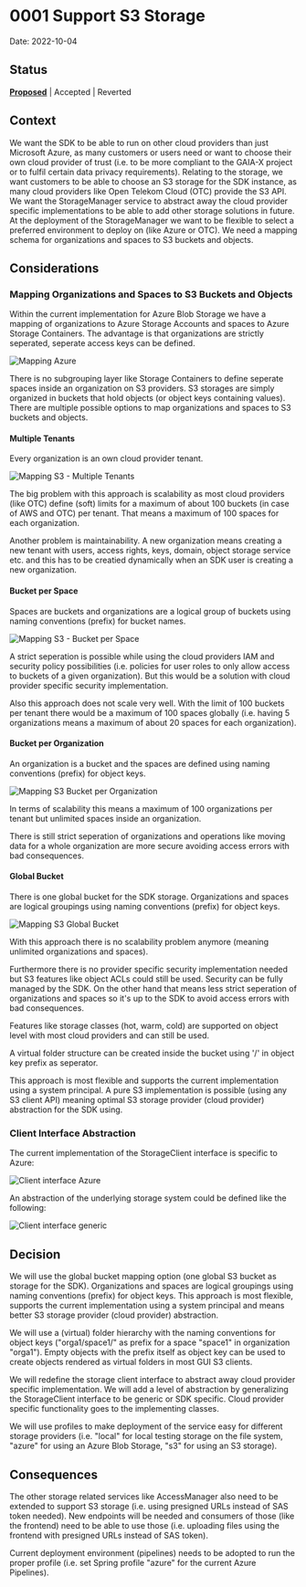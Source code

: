 # 0001 Support S3 Storage

Date: 2022-10-04

## Status

**<u>Proposed</u>** | Accepted | Reverted

## Context

We want the SDK to be able to run on other cloud providers than just Microsoft Azure, as many customers or users need or want to choose their own cloud provider of trust (i.e. to be more compliant to the GAIA-X project or to fulfil certain data privacy requirements).
Relating to the storage, we want customers to be able to choose an S3 storage for the SDK instance, as many cloud providers like Open Telekom Cloud (OTC) provide the S3 API.
We want the StorageManager service to abstract away the cloud provider specific implementations to be able to add other storage solutions in future.
At the deployment of the StorageManager we want to be flexible to select a preferred environment to deploy on (like Azure or OTC).
We need a mapping schema for organizations and spaces to S3 buckets and objects.

## Considerations

### Mapping Organizations and Spaces to S3 Buckets and Objects

Within the current implementation for Azure Blob Storage we have a mapping of organizations to Azure Storage Accounts and spaces to Azure Storage Containers. The advantage is that organizations are strictly seperated, seperate access keys can be defined.

![Mapping Azure](../images/adr-0001-mapping-azure.svg)

There is no subgrouping layer like Storage Containers to define seperate spaces inside an organization on S3 providers. S3 storages are simply organized in buckets that hold objects (or object keys containing values). There are multiple possible options to map organizations and spaces to S3 buckets and objects.

#### Multiple Tenants

Every organization is an own cloud provider tenant.

![Mapping S3 - Multiple Tenants](../images/adr-0001-mapping-s3-option-1.svg)

The big problem with this approach is scalability as most cloud providers (like OTC) define (soft) limits for a maximum of about 100 buckets (in case of AWS and OTC) per tenant. That means a maximum of 100 spaces for each organization.

Another problem is maintainability. A new organization means creating a new tenant with users, access rights, keys, domain, object storage service etc. and this has to be creatied dynamically when an SDK user is creating a new organization.

#### Bucket per Space

Spaces are buckets and organizations are a logical group of buckets using naming conventions (prefix) for bucket names.

![Mapping S3 - Bucket per Space](../images/adr-0001-mapping-s3-option-2.svg)

A strict seperation is possible while using the cloud providers IAM and security policy possibilities (i.e. policies for user roles to only allow access to buckets of a given organization). But this would be a solution with cloud provider specific security implementation.

Also this approach does not scale very well. With the limit of 100 buckets per tenant there would be a maximum of 100 spaces globally (i.e. having 5 organizations means a maximum of about 20 spaces for each organization).

#### Bucket per Organization

An organization is a bucket and the spaces are defined using naming conventions (prefix) for object keys.

![Mapping S3 Bucket per Organization](../images/adr-0001-mapping-s3-option-3.svg)

In terms of scalability this means a maximum of 100 organizations per tenant but unlimited spaces inside an organization.

There is still strict seperation of organizations and operations like moving data for a whole organization are more secure avoiding access errors with bad consequences.

#### Global Bucket

There is one global bucket for the SDK storage. Organizations and spaces are logical groupings using naming conventions (prefix) for object keys.

![Mapping S3 Global Bucket](../images/adr-0001-mapping-s3-option-4.svg)

With this approach there is no scalability problem anymore (meaning unlimited organizations and spaces).

Furthermore there is no provider specific security implementation needed but S3 features like object ACLs could still be used. Security can be fully managed by the SDK. On the other hand that means less strict seperation of organizations and spaces so it's up to the SDK to avoid access errors with bad consequences.

Features like storage classes (hot, warm, cold) are supported on object level with most cloud providers and can still be used.

A virtual folder structure can be created inside the bucket using '/' in object key prefix as seperator.

This approach is most flexible and supports the current implementation using a system principal. A pure S3 implementation is possible (using any S3 client API) meaning optimal S3 storage provider (cloud provider) abstraction for the SDK using.

### Client Interface Abstraction

The current implementation of the StorageClient interface is specific to Azure:

![Client interface Azure](../images/adr-0001-storage-client-interface-azure.svg)

An abstraction of the underlying storage system could be defined like the following:

![Client interface generic](../images/adr-0001-storage-client-interface-generic.svg)

## Decision

We will use the global bucket mapping option (one global S3 bucket as storage for the SDK). Organizations and spaces are logical groupings using naming conventions (prefix) for object keys. This approach is most flexible, supports the current implementation using a system principal and means better S3 storage provider (cloud provider) abstraction.

We will use a (virtual) folder hierarchy with the naming conventions for object keys ("orga1/space1/" as prefix for a space "space1" in organization "orga1"). Empty objects with the prefix itself as object key can be used to create objects rendered as virtual folders in most GUI S3 clients.

We will redefine the storage client interface to abstract away cloud provider specific implementation. We will add a level of abstraction by generalizing the StorageClient interface to be generic or SDK specific. Cloud provider specific functionality goes to the implementing classes.

We will use profiles to make deployment of the service easy for different storage providers (i.e. "local" for local testing storage on the file system, "azure" for using an Azure Blob Storage, "s3" for using an S3 storage).

## Consequences

The other storage related services like AccessManager also need to be extended to support S3 storage (i.e. using presigned URLs instead of SAS token needed). New endpoints will be needed and consumers of those (like the frontend) need to be able to use those (i.e. uploading files using the frontend with presigned URLs instead of SAS token).

Current deployment environment (pipelines) needs to be adopted to run the proper profile (i.e. set Spring profile "azure" for the current Azure Pipelines).
